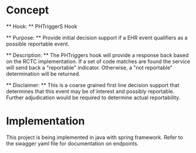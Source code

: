 # Concept

** Hook: ** PHTriggerS Hook

** Purpose: ** Provide initial decision support if a EHR event qualifiers as a possible reportable event.

** Description: ** The PHTriggers hook will provide a response back based on the RCTC implementation. If a set of code
matches are found the service will send back a "reportable" indicator. Otherwise, a "not reportable" determination will 
be returned.

** Disclaimer: ** This is a coarse grained first line decision support that determines that this event may be
of interest and possibly reportable. Further adjudication would be required to determine actual reportability.

# Implementation

This project is being implemented in java with spring framework. Refer to the swagger yaml file for documentation on
endpoints.
